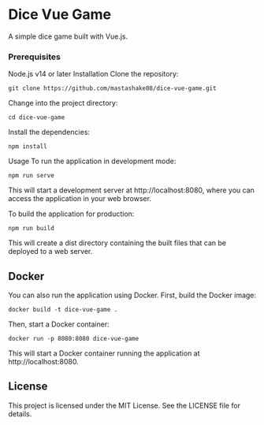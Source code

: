 # Dice Vue Game
A simple dice game built with Vue.js.

### Prerequisites
Node.js v14 or later
Installation
Clone the repository:

```
git clone https://github.com/mastashake08/dice-vue-game.git
```
Change into the project directory:

```
cd dice-vue-game
```
Install the dependencies:

```
npm install
```
Usage
To run the application in development mode:

```
npm run serve
```
This will start a development server at http://localhost:8080, where you
can access the application in your web browser.

To build the application for production:

```
npm run build
```
This will create a dist directory containing the built files that can be
deployed to a web server.

## Docker
You can also run the application using Docker. First, build the Docker image:

```
docker build -t dice-vue-game .
```
Then, start a Docker container:
```
docker run -p 8080:8080 dice-vue-game

```
This will start a Docker container running the application at
http://localhost:8080.

## License
This project is licensed under the MIT License. See the LICENSE file for
details.
